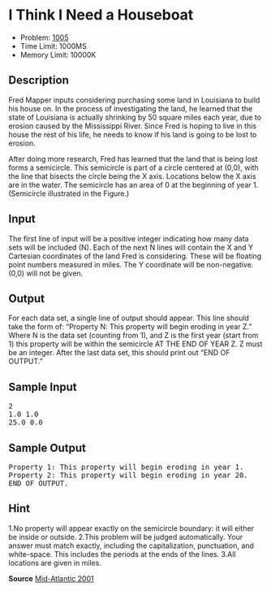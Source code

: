 I Think I Need a Houseboat
=====================

* Problem: [1005](http://acm.pku.edu.cn/JudgeOnline/problem?id=1005)
* Time Limit: 1000MS
* Memory Limit: 10000K

Description
---------------
Fred Mapper inputs considering purchasing some land in Louisiana to build his house on. In the process of investigating the land, he learned that the state of Louisiana is actually shrinking by 50 square miles each year, due to erosion caused by the Mississippi River. Since Fred is hoping to live in this house the rest of his life, he needs to know if his land is going to be lost to erosion.

After doing more research, Fred has learned that the land that is being lost forms a semicircle. This semicircle is part of a circle centered at (0,0), with the line that bisects the circle being the X axis. Locations below the X axis are in the water. The semicircle has an area of 0 at the beginning of year 1. (Semicircle illustrated in the Figure.)

Input
-------
The first line of input will be a positive integer indicating how many data sets will be included (N). Each of the next N lines will contain the X and Y Cartesian coordinates of the land Fred is considering. These will be floating point numbers measured in miles. The Y coordinate will be non-negative. (0,0) will not be given.

Output
---------
For each data set, a single line of output should appear. This line should take the form of: “Property N: This property will begin eroding in year Z.” Where N is the data set (counting from 1), and Z is the first year (start from 1) this property will be within the semicircle AT THE END OF YEAR Z. Z must be an integer. After the last data set, this should print out “END OF OUTPUT.”

Sample Input
------------------

<pre>
2
1.0 1.0
25.0 0.0
</pre>

Sample Output
--------------------

<pre>
Property 1: This property will begin eroding in year 1.
Property 2: This property will begin eroding in year 20.
END OF OUTPUT.
</pre>

Hint
-----
1.No property will appear exactly on the semicircle boundary: it will either be inside or outside.
2.This problem will be judged automatically. Your answer must match exactly, including the capitalization, punctuation, and white-space. This includes the periods at the ends of the lines.
3.All locations are given in miles.

**Source**
[Mid-Atlantic 2001](http://acm.pku.edu.cn/JudgeOnline/searchproblem?field=source&key=Mid-Atlantic+2001)

